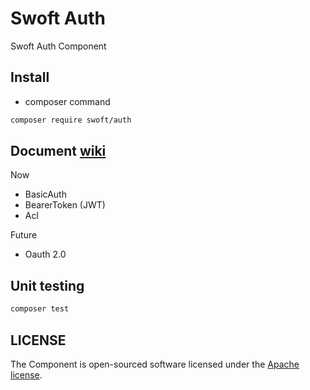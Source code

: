 # Swoft Auth

Swoft Auth Component

## Install

- composer command

```bash
composer require swoft/auth
```

## Document [wiki](https://github.com/aprchen/swoft-auth/wiki)

Now
- BasicAuth 
- BearerToken  (JWT)
- Acl

Future
- Oauth 2.0 



## Unit testing

```bash
composer test
```

## LICENSE

The Component is open-sourced software licensed under the [Apache license](LICENSE).

